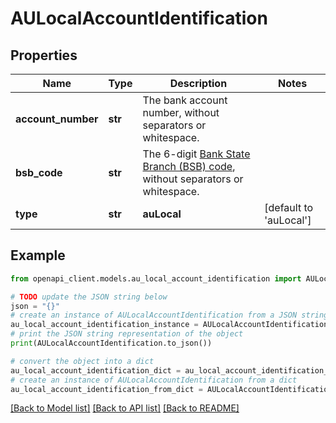 # AULocalAccountIdentification


## Properties

Name | Type | Description | Notes
------------ | ------------- | ------------- | -------------
**account_number** | **str** | The bank account number, without separators or whitespace. | 
**bsb_code** | **str** | The 6-digit [Bank State Branch (BSB) code](https://en.wikipedia.org/wiki/Bank_state_branch), without separators or whitespace. | 
**type** | **str** | **auLocal** | [default to 'auLocal']

## Example

```python
from openapi_client.models.au_local_account_identification import AULocalAccountIdentification

# TODO update the JSON string below
json = "{}"
# create an instance of AULocalAccountIdentification from a JSON string
au_local_account_identification_instance = AULocalAccountIdentification.from_json(json)
# print the JSON string representation of the object
print(AULocalAccountIdentification.to_json())

# convert the object into a dict
au_local_account_identification_dict = au_local_account_identification_instance.to_dict()
# create an instance of AULocalAccountIdentification from a dict
au_local_account_identification_from_dict = AULocalAccountIdentification.from_dict(au_local_account_identification_dict)
```
[[Back to Model list]](../README.md#documentation-for-models) [[Back to API list]](../README.md#documentation-for-api-endpoints) [[Back to README]](../README.md)


